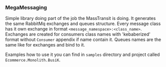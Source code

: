 ﻿### MegaMessaging

Simple library doing part of the job the MassTransit is doing.
It generates the same RabbitMq exchanges and queues structure.
Every message class has it own exchange in format `<message_namespace>:<class_name>`.
Exchanges are created for consumers class names with 'kebaberized' format without `Consumer` appendix if name contain it.
Queues names are the same like for exchanges and bind to it.

Examples how to use it you can find in `samples` directory and project called `Ecommerce.Monolith.BusiK`.

